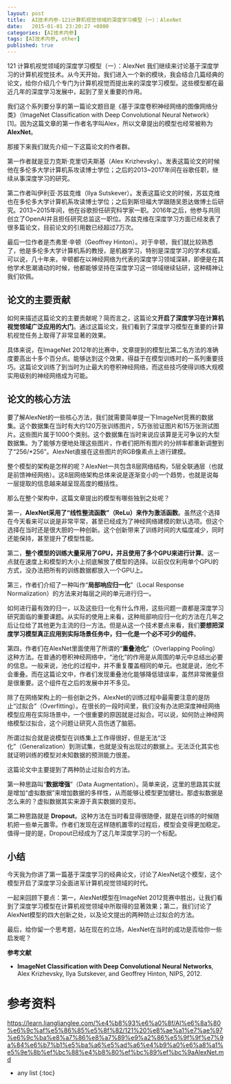 ```yaml
---
layout: post
title:  AI技术内参-121计算机视觉领域的深度学习模型（一）：AlexNet
date:   2015-01-01 23:20:27 +0800
categories: [AI技术内参]
tags: [AI技术内参, other]
published: true
---
```




121 计算机视觉领域的深度学习模型（一）：AlexNet
我们继续来讨论基于深度学习的计算机视觉技术。从今天开始，我们进入一个新的模块，我会结合几篇经典的论文，给你介绍几个专门为计算机视觉而提出来的深度学习模型。这些模型都在最近几年的深度学习发展中，起到了至关重要的作用。

我们这个系列要分享的第一篇论文题目是《基于深度卷积神经网络的图像网络分类》（ImageNet Classification with Deep Convolutional Neural Network）[1]。因为这篇文章的第一作者名字叫Alex，所以文章提出的模型也经常被称为**AlexNet**。

那接下来我们就先介绍一下这篇论文的作者群。

第一作者就是亚力克斯·克里切夫斯基（Alex Krizhevsky）。发表这篇论文的时候他在多伦多大学计算机系攻读博士学位；之后的2013~2017年间在谷歌任职，继续从事深度学习的研究。

第二作者叫伊利亚·苏兹克维（Ilya Sutskever）。发表这篇论文的时候，苏兹克维也在多伦多大学计算机系攻读博士学位；之后到斯坦福大学跟随吴恩达做博士后研究。2013~2015年间，他在谷歌担任研究科学家一职。2016年之后，他参与共同创立了OpenAI并且担任研究总监这一职位。苏兹克维在深度学习方面已经发表了很多篇论文，目前论文的引用数已经超过7万次。

最后一位作者是杰弗里·辛顿（Geoffrey Hinton）。对于辛顿，我们就比较熟悉了，他是多伦多大学计算机系的教授，是机器学习，特别是深度学习的学术权威。可以说，几十年来，辛顿都在以神经网络为代表的深度学习领域深耕，即便是在其他学术思潮涌动的时候，他都能够坚持在深度学习这一领域继续钻研，这种精神让我们钦佩。

## 论文的主要贡献

如何来描述这篇论文的主要贡献呢？简而言之，这篇论文**开启了深度学习在计算机视觉领域广泛应用的大门**。通过这篇论文，我们看到了深度学习模型在重要的计算机视觉任务上取得了非常显著的效果。

具体来说，在ImageNet 2012年的比赛中，文章提到的模型比第二名方法的准确度要高出十多个百分点。能够达到这个效果，得益于在模型训练时的一系列重要技巧。这篇论文训练了到当时为止最大的卷积神经网络，而这些技巧使得训练大规模实用级别的神经网络成为可能。

## 论文的核心方法

要了解AlexNet的一些核心方法，我们就需要简单提一下ImageNet竞赛的数据集。这个数据集在当时有大约120万张训练图片，5万张验证图片和15万张测试图片。这些图片属于1000个类别。这个数据集在当时来说应该算是无可争议的大型数据集。为了能够方便地处理这些图片，作者们把所有图片的分辨率都重新调整到了“256/*256”。AlexNet直接在这些图片的RGB像素点上进行建模。

整个模型的架构是怎样的呢？AlexNet一共包含8层网络结构，5层全联通层（也就是前馈神经网络）。这8层网络架构总体来说是逐渐变小的一个趋势，也就是说每一层提取的信息越来越呈现高度的概括性。

那么在整个架构中，这篇文章提出的模型有哪些独到之处呢？

第一，**AlexNet采用了“线性整流函数”（ReLu）来作为激活函数**。虽然这个选择在今天看来可以说是非常平常，甚至已经成为了神经网络建模的默认选项。但这个选择在当时还是很大胆的一种创新。这个创新带来了训练时间的大幅度减少，同时还能保持，甚至提升了模型性能。

第二，**整个模型的训练大量采用了GPU，并且使用了多个GPU来进行计算**。这一点就在速度上和模型的大小上彻底解放了模型的选择。以前仅仅利用单个GPU的方式，没办法把所有的训练数据都放入一个GPU上。

第三，作者们介绍了一种叫作“**局部响应归一化**”（Local Response Normalization）的方法来对每层之间的单元进行归一。

如何进行最有效的归一，以及这些归一化有什么作用，这些问题一直都是深度学习研究面临的重要课题。从实际的使用上来看，这种局部响应归一化的方法在几年之后让位给了其他更为主流的归一方法。但是从这一个技术要点来看，我们**要想把深度学习模型真正应用到实际场景任务中，归一化是一个必不可少的组件**。

第四，作者们在AlexNet里面使用了所谓的“**重叠池化**”（Overlapping Pooling）这种方法。在普通的卷积神经网络中，“池化”的作用是从周围的单元中总结出必要的信息。一般来说，池化的过程中，并不重复覆盖相同的单元。也就是说，池化不会重叠。而在这篇论文中，作者们发现重叠池化能够降低错误率，虽然非常微量但是很重要。这个组件在之后的发展中并不多见。

除了在网络架构上的一些创新之外，AlexNet的训练过程中最需要注意的是防止“过拟合”（Overfitting）。在很长的一段时间里，我们没有办法把深度神经网络模型应用在实际场景中，一个很重要的原因就是过拟合。可以说，如何防止神经网络模型过拟合，这个问题让研究人员伤透了脑筋。

所谓过拟合就是说模型在训练集上工作得很好，但是无法“泛化”（Generalization）到测试集，也就是没有出现过的数据上。无法泛化其实也就证明训练的模型对未知数据的预测能力很差。

这篇论文中主要提到了两种防止过拟合的方法。

第一种思路叫“**数据增强**”（Data Augmentation）。简单来说，这里的思路其实就是增加“虚拟数据”来增加数据的多样性，从而能够让模型更加健壮。那虚拟数据是怎么来的？虚拟数据其实来源于真实数据的变形。

第二种思路就是 **Dropout**。这种方法在当时看显得很随便，就是在训练的时候随机把一些单元置零。作者们发现在这样随机置零的过程后，模型会变得更加稳定。值得一提的是，Dropout已经成为了这几年深度学习的一个标配。

## **小结**

今天我为你讲了第一篇基于深度学习的经典论文，讨论了AlexNet这个模型，这个模型开启了深度学习全面进军计算机视觉领域的时代。

一起来回顾下要点：第一，AlexNet模型在ImageNet 2012竞赛中胜出，让我们看到了深度学习模型在计算机视觉领域中所取得的显著效果；第二，我们讨论了AlexNet模型的四大创新之处，以及论文提出的两种防止过拟合的方法。

最后，给你留一个思考题，站在现在的立场，AlexNet在当时的成功是否给你一些启发呢？

**参考文献**

* **ImageNet Classification with Deep Convolutional Neural Networks**, Alex Krizhevsky, Ilya Sutskever, and Geoffrey Hinton, NIPS, 2012.




# 参考资料

https://learn.lianglianglee.com/%e4%b8%93%e6%a0%8f/AI%e6%8a%80%e6%9c%af%e5%86%85%e5%8f%82/121%20%e8%ae%a1%e7%ae%97%e6%9c%ba%e8%a7%86%e8%a7%89%e9%a2%86%e5%9f%9f%e7%9a%84%e6%b7%b1%e5%ba%a6%e5%ad%a6%e4%b9%a0%e6%a8%a1%e5%9e%8b%ef%bc%88%e4%b8%80%ef%bc%89%ef%bc%9aAlexNet.md

* any list
{:toc}
